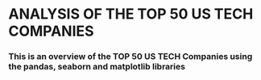 # ANALYSIS OF THE TOP 50 US TECH COMPANIES
### This is an overview of the TOP 50 US TECH Companies using the pandas, seaborn and matplotlib libraries